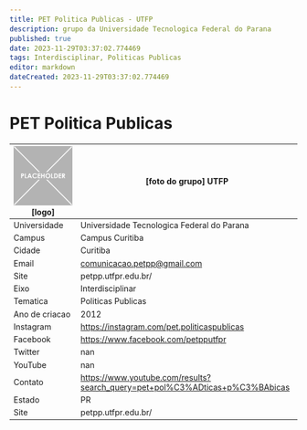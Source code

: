 ```yaml
---
title: PET Politica Publicas - UTFP
description: grupo da Universidade Tecnologica Federal do Parana
published: true
date: 2023-11-29T03:37:02.774469
tags: Interdisciplinar, Politicas Publicas
editor: markdown
dateCreated: 2023-11-29T03:37:02.774469
---
```


# PET Politica Publicas


| ![placeholder.png](/placeholder.png) [logo] | [foto do grupo] UTFP         |
| ------------------------------------------- | ------------------------------------------------- |
| Universidade                                | Universidade Tecnologica Federal do Parana      |
| Campus                                      | Campus Curitiba            |
| Cidade                                      | Curitiba             |
| Email                                       | comunicacao.petpp@gmail.com             |
| Site                                        | petpp.utfpr.edu.br/              |
| Eixo                                        | Interdisciplinar              |
| Tematica                                    | Politicas Publicas          |
| Ano de criacao                              | 2012        |
| Instagram                                   | https://instagram.com/pet.politicaspublicas         |
| Facebook                                    | https://www.facebook.com/petpputfpr          |
| Twitter                                     | nan           |
| YouTube                                     | nan           |
| Contato                                     | https://www.youtube.com/results?search_query=pet+pol%C3%ADticas+p%C3%BAbicas         |
| Estado                                      |  PR            |
| Site                                        | petpp.utfpr.edu.br/ |

